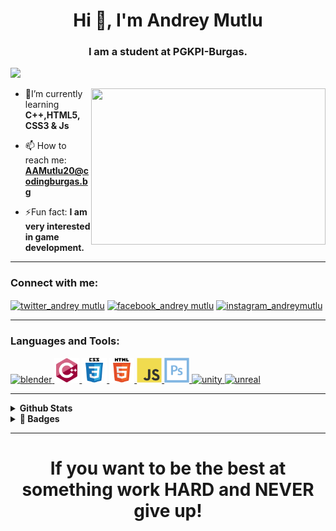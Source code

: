 <h1 align="center">Hi 👋, I'm Andrey Mutlu</h1>
<h3 align="center">I am a student at PGKPI-Burgas.</h3>

<a href="https://hits.seeyoufarm.com"><img src="https://hits.seeyoufarm.com/api/count/incr/badge.svg?url=https%3A%2F%2Fgithub.com%2FAAMutlu20&count_bg=%2368FFEC&title_bg=%23000000&icon=github.svg&icon_color=%23E7E7E7&title=Profile+views&edge_flat=false"/></a>

<img align="right" height="250" width="375" alt="" src="https://i.pinimg.com/originals/d4/a3/58/d4a358e311f3dd1e15bf6a91b1861f51.gif" />

- 📜I’m currently learning **C++,HTML5, CSS3 & Js**

- 📫 How to reach me: **AAMutlu20@codingburgas.bg**

- ⚡Fun fact: **I am very interested in game development.**

<hr>

<h3 align="left">Connect with me:</h3>
<p align="left">
  <a href="https://twitter.com/andrey_mutlu" target="blank"><img align="center" src="https://raw.githubusercontent.com/rahuldkjain/github-profile-readme-generator/master/src/images/icons/Social/twitter.svg" alt="twitter_andrey mutlu" height="30" width="40" /></a>
<a href="https://fb.com/andreymutlu" target="blank"><img align="center" src="https://raw.githubusercontent.com/rahuldkjain/github-profile-readme-generator/master/src/images/icons/Social/facebook.svg" alt="facebook_andrey mutlu" height="30" width="40" /></a>
<a href="https://instagram.com/andreymutlu" target="blank"><img align="center" src="https://raw.githubusercontent.com/rahuldkjain/github-profile-readme-generator/master/src/images/icons/Social/instagram.svg" alt="instagram_andreymutlu" height="30" width="40" /></a>
</p>
<hr>

<h3 align="left">Languages and Tools:</h3>
<p align="left"> <a href="https://www.blender.org/" target="_blank" rel="noreferrer"> <img src="https://download.blender.org/branding/community/blender_community_badge_white.svg" alt="blender" width="40" height="40"/> </a> <a href="https://www.w3schools.com/cpp/" target="_blank" rel="noreferrer"> <img src="https://raw.githubusercontent.com/devicons/devicon/master/icons/cplusplus/cplusplus-original.svg" alt="cplusplus" width="40" height="40"/> </a> <a href="https://www.w3schools.com/css/" target="_blank" rel="noreferrer"> <img src="https://raw.githubusercontent.com/devicons/devicon/master/icons/css3/css3-original-wordmark.svg" alt="css3" width="40" height="40"/> </a> <a href="https://www.w3.org/html/" target="_blank" rel="noreferrer"> <img src="https://raw.githubusercontent.com/devicons/devicon/master/icons/html5/html5-original-wordmark.svg" alt="html5" width="40" height="40"/> </a> <a href="https://developer.mozilla.org/en-US/docs/Web/JavaScript" target="_blank" rel="noreferrer"> <img src="https://raw.githubusercontent.com/devicons/devicon/master/icons/javascript/javascript-original.svg" alt="javascript" width="40" height="40"/> </a> <a href="https://www.photoshop.com/en" target="_blank" rel="noreferrer"> <img src="https://raw.githubusercontent.com/devicons/devicon/master/icons/photoshop/photoshop-line.svg" alt="photoshop" width="40" height="40"/> </a> <a href="https://unity.com/" target="_blank" rel="noreferrer"> <img src="https://www.vectorlogo.zone/logos/unity3d/unity3d-icon.svg" alt="unity" width="40" height="40"/> </a> <a href="https://unrealengine.com/" target="_blank" rel="noreferrer"> <img src="https://raw.githubusercontent.com/kenangundogan/fontisto/036b7eca71aab1bef8e6a0518f7329f13ed62f6b/icons/svg/brand/unreal-engine.svg" alt="unreal" width="40" height="40"/> </a> </p>

<hr>
<details>	
  <summary><b>Github Stats</b></summary>

![Grade](https://github-readme-stats.vercel.app/api?username=aamutlu20&show_icons=true&theme=radical&count_private=true)
</details>

<details>
  <summary><b>🏅 Badges</b></summary>

<code><a href ="https://www.credly.com/badges/70e9cabd-e4ff-467a-b2b1-a5e1bb90ea76"><img align="left" alt="Word" width="200px" src="https://images.credly.com/size/340x340/images/fd092703-61db-4e9f-9c7c-2211d44ca87d/MOS_Word.png" ></a></code>
  
 <code><a href ="https://www.credly.com/earner/earned/badge/70692b8f-513c-47c0-a56a-d3441a217b0b"><img align="left" alt="JavaScript" width="200px" src="https://images.credly.com/size/680x680/images/ef99b79e-fd54-4eb5-b2a4-bf17e92a4837/ITS-Badges_JavaScript_1200px.png" ></a></code>
  
   <code><a href ="https://www.credly.com/earner/earned/badge/815b388b-ef00-4b39-b2fd-5cffbb21c40a"><img align="left" alt="Exel" width="200px" src="https://images.credly.com/size/340x340/images/d0790dc7-5127-4262-a492-1b60030b0114/MOS_Excel.png" ></a></code>
  
</details>  

<hr>

<div align="center">

# If you want to be the best at something work HARD and NEVER give up!
